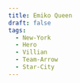 ```yaml
---
title: Emiko Queen
draft: false
tags:
  - New-York
  - Hero
  - Villian
  - Team-Arrow
  - Star-City
---
```

